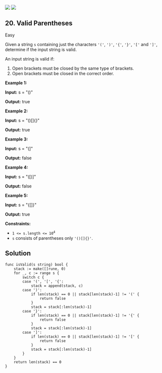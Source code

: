 [![](https://img.shields.io/github/stars/javadev/LeetCode-in-All?label=Stars&style=flat-square)](https://github.com/javadev/LeetCode-in-All)
[![](https://img.shields.io/github/forks/javadev/LeetCode-in-All?label=Fork%20me%20on%20GitHub%20&style=flat-square)](https://github.com/javadev/LeetCode-in-All/fork)

## 20\. Valid Parentheses

Easy

Given a string `s` containing just the characters `'('`, `')'`, `'{'`, `'}'`, `'['` and `']'`, determine if the input string is valid.

An input string is valid if:

1.  Open brackets must be closed by the same type of brackets.
2.  Open brackets must be closed in the correct order.

**Example 1:**

**Input:** s = "()"

**Output:** true

**Example 2:**

**Input:** s = "()[]{}"

**Output:** true

**Example 3:**

**Input:** s = "(]"

**Output:** false

**Example 4:**

**Input:** s = "([)]"

**Output:** false

**Example 5:**

**Input:** s = "{[]}"

**Output:** true

**Constraints:**

*   <code>1 <= s.length <= 10<sup>4</sup></code>
*   `s` consists of parentheses only `'()[]{}'`.

## Solution

```golang
func isValid(s string) bool {
	stack := make([]rune, 0)
	for _, c := range s {
		switch c {
		case '(', '[', '{':
			stack = append(stack, c)
		case ')':
			if len(stack) == 0 || stack[len(stack)-1] != '(' {
				return false
			}
			stack = stack[:len(stack)-1]
		case '}':
			if len(stack) == 0 || stack[len(stack)-1] != '{' {
				return false
			}
			stack = stack[:len(stack)-1]
		case ']':
			if len(stack) == 0 || stack[len(stack)-1] != '[' {
				return false
			}
			stack = stack[:len(stack)-1]
		}
	}
	return len(stack) == 0
}
```